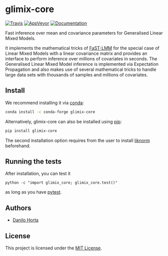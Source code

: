 # glimix-core

[![Travis](https://img.shields.io/travis/limix/glimix-core.svg?style=flat-square&label=linux%20%2F%20macos%20build)](https://travis-ci.org/limix/glimix-core) [![AppVeyor](https://img.shields.io/appveyor/ci/Horta/glimix-core.svg?style=flat-square&label=windows%20build)](https://ci.appveyor.com/project/Horta/glimix-core) [![Documentation](https://img.shields.io/readthedocs/glimix-core.svg?style=flat-square&version=stable)](https://glimix-core.readthedocs.io/)

Fast inference over mean and covariance parameters for Generalised Linear Mixed
Models.

It implements the mathematical tricks of
[FaST-LMM](https://github.com/MicrosoftGenomics/FaST-LMM) for the special case
of Linear Mixed Models with a linear covariance matrix and provides an
interface to perform inference over millions of covariates in seconds.
The Generalised Linear Mixed Model inference is implemented via Expectation
Propagation and also makes use of several mathematical tricks to handle large
data sets with thousands of samples and millions of covariates.

## Install

We recommend installing it via
[conda](http://conda.pydata.org/docs/index.html):
```bash
conda install -c conda-forge glimix-core
```

Alternatively, glimix-core can also be installed using
[pip](https://pypi.python.org/pypi/pip):
```bash
pip install glimix-core
```

The second installation option requires from the user to install
[liknorm](https://github.com/limix/liknorm) beforehand.

## Running the tests

After installation, you can test it

```
python -c "import glimix_core; glimix_core.test()"
```

as long as you have [pytest](https://docs.pytest.org/en/latest/).

## Authors

* [Danilo Horta](https://github.com/horta)

## License

This project is licensed under the [MIT License](https://raw.githubusercontent.com/limix/glimix-core/master/LICENSE.md).
